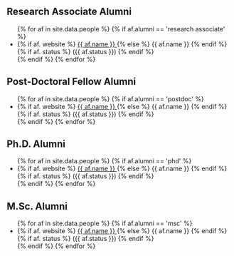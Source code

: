
<h2>Research Associate Alumni</h2>

<ul>
{% for af in site.data.people %}
{% if af.alumni ==  'research associate' %}
<li>
{% if af. website %}
    <a href="{{ af.website }}">
      {{ af.name }}
    </a>
{% else %}
	{{ af.name }}
{% endif %}
{% if af. status %}
	 ({{ af.status }})
{% endif %}	
	</li>
{% endif %}	
{% endfor %}
</ul>


<h2>Post-Doctoral Fellow Alumni</h2>

<ul>
{% for af in site.data.people %}
{% if af.alumni ==  'postdoc' %}
<li>
{% if af. website %}
    <a href="{{ af.website }}">
      {{ af.name }}
    </a>
{% else %}
	{{ af.name }}
{% endif %}
{% if af. status %}
	 ({{ af.status }})
{% endif %}
	</li>
{% endif %}	
{% endfor %}
</ul>
	
<h2>Ph.D. Alumni</h2>

<ul>
{% for af in site.data.people %}
{% if af.alumni ==  'phd' %}
<li>
{% if af. website %}
    <a href="{{ af.website }}">
      {{ af.name }}
    </a>
{% else %}
	{{ af.name }}
{% endif %}
{% if af. status %}
	 ({{ af.status }})
{% endif %}
	</li>
{% endif %}	
{% endfor %}
</ul>


	
<h2>M.Sc. Alumni</h2>

 <ul>
{% for af in site.data.people %}
{% if af.alumni ==  'msc' %}
<li>
{% if af. website %}
    <a href="{{ af.website }}">
      {{ af.name }}
    </a>
{% else %}
	{{ af.name }}
{% endif %}
{% if af. status %}
	 ({{ af.status }})
{% endif %}
	</li>
{% endif %}	
{% endfor %}
</ul>
